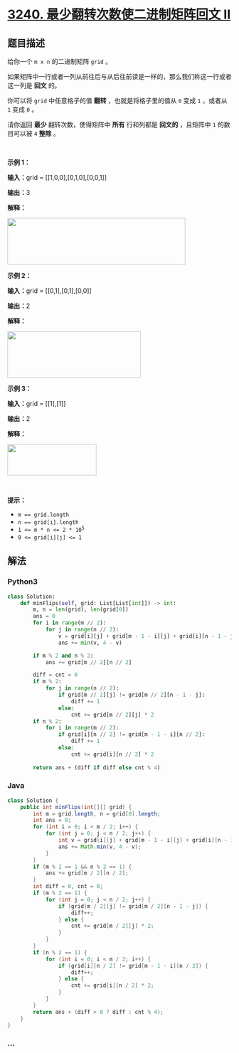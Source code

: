 # [3240. 最少翻转次数使二进制矩阵回文 II](https://leetcode.cn/problems/minimum-number-of-flips-to-make-binary-grid-palindromic-ii)

## 题目描述

<!-- 这里写题目描述 -->

<p>给你一个&nbsp;<code>m x n</code>&nbsp;的二进制矩阵&nbsp;<code>grid</code>&nbsp;。</p>

<p>如果矩阵中一行或者一列从前往后与从后往前读是一样的，那么我们称这一行或者这一列是 <strong>回文</strong>&nbsp;的。</p>

<p>你可以将 <code>grid</code>&nbsp;中任意格子的值 <strong>翻转</strong>&nbsp;，也就是将格子里的值从 <code>0</code>&nbsp;变成 <code>1</code>&nbsp;，或者从 <code>1</code>&nbsp;变成 <code>0</code>&nbsp;。</p>

<p>请你返回 <strong>最少</strong>&nbsp;翻转次数，使得矩阵中 <strong>所有</strong>&nbsp;行和列都是 <strong>回文的</strong>&nbsp;，且矩阵中 <code>1</code>&nbsp;的数目可以被 <code>4</code>&nbsp;<strong>整除</strong>&nbsp;。</p>

<p>&nbsp;</p>

<p><strong class="example">示例 1：</strong></p>

<div class="example-block">
<p><span class="example-io"><b>输入：</b>grid = [[1,0,0],[0,1,0],[0,0,1]]</span></p>

<p><span class="example-io"><b>输出：</b>3</span></p>

<p><strong>解释：</strong></p>

<p><img src="https://assets.leetcode.com/uploads/2024/08/01/image.png" style="width: 400px; height: 105px;" /></p>
</div>

<p><strong class="example">示例 2：</strong></p>

<div class="example-block">
<p><span class="example-io"><b>输入：</b>grid = [[0,1],[0,1],[0,0]]</span></p>

<p><span class="example-io"><b>输出：</b>2</span></p>

<p><strong>解释：</strong></p>

<p><img alt="" src="https://assets.leetcode.com/uploads/2024/07/08/screenshot-from-2024-07-09-01-37-48.png" style="width: 300px; height: 104px;" /></p>
</div>

<p><strong class="example">示例 3：</strong></p>

<div class="example-block">
<p><span class="example-io"><b>输入：</b>grid = [[1],[1]]</span></p>

<p><span class="example-io"><b>输出：</b>2</span></p>

<p><strong>解释：</strong></p>

<p><img alt="" src="https://assets.leetcode.com/uploads/2024/08/01/screenshot-from-2024-08-01-23-05-26.png" style="width: 200px; height: 70px;" /></p>
</div>

<p>&nbsp;</p>

<p><strong>提示：</strong></p>

<ul>
	<li><code>m == grid.length</code></li>
	<li><code>n == grid[i].length</code></li>
	<li><code>1 &lt;= m * n &lt;= 2 * 10<sup>5</sup></code></li>
	<li><code>0 &lt;= grid[i][j] &lt;= 1</code></li>
</ul>


## 解法

<!-- 这里可写通用的实现逻辑 -->

<!-- tabs:start -->

### **Python3**

<!-- 这里可写当前语言的特殊实现逻辑 -->

```python
class Solution:
    def minFlips(self, grid: List[List[int]]) -> int:
        m, n = len(grid), len(grid[0])
        ans = 0
        for i in range(m // 2):
            for j in range(n // 2):
                v = grid[i][j] + grid[m - 1 - i][j] + grid[i][n - 1 - j] + grid[m - 1 - i][n - 1 - j]
                ans += min(v, 4 - v)

        if m % 2 and n % 2:
            ans += grid[m // 2][n // 2]

        diff = cnt = 0
        if m % 2:
            for j in range(n // 2):
                if grid[m // 2][j] != grid[m // 2][n - 1 - j]:
                    diff += 1
                else:
                    cnt += grid[m // 2][j] * 2
        if n % 2:
            for i in range(m // 2):
                if grid[i][n // 2] != grid[m - 1 - i][n // 2]:
                    diff += 1
                else:
                    cnt += grid[i][n // 2] * 2
        
        return ans + (diff if diff else cnt % 4)
```

### **Java**

<!-- 这里可写当前语言的特殊实现逻辑 -->

```java
class Solution {
    public int minFlips(int[][] grid) {
        int m = grid.length, n = grid[0].length;
        int ans = 0;
        for (int i = 0; i < m / 2; i++) {
            for (int j = 0; j < n / 2; j++) {
                int v = grid[i][j] + grid[m - 1 - i][j] + grid[i][n - 1 - j] + grid[m - 1 - i][n - 1 - j];
                ans += Math.min(v, 4 - v);
            }
        }
        if (m % 2 == 1 && n % 2 == 1) {
            ans += grid[m / 2][n / 2];
        }
        int diff = 0, cnt = 0;
        if (m % 2 == 1) {
            for (int j = 0; j < n / 2; j++) {
                if (grid[m / 2][j] != grid[m / 2][n - 1 - j]) {
                    diff++;
                } else {
                    cnt += grid[m / 2][j] * 2;
                }
            }
        }
        if (n % 2 == 1) {
            for (int i = 0; i < m / 2; i++) {
                if (grid[i][n / 2] != grid[m - 1 - i][n / 2]) {
                    diff++;
                } else {
                    cnt += grid[i][n / 2] * 2;
                }
            }
        }
        return ans + (diff > 0 ? diff : cnt % 4);
    }
}
```

### **...**

```

```

<!-- tabs:end -->
